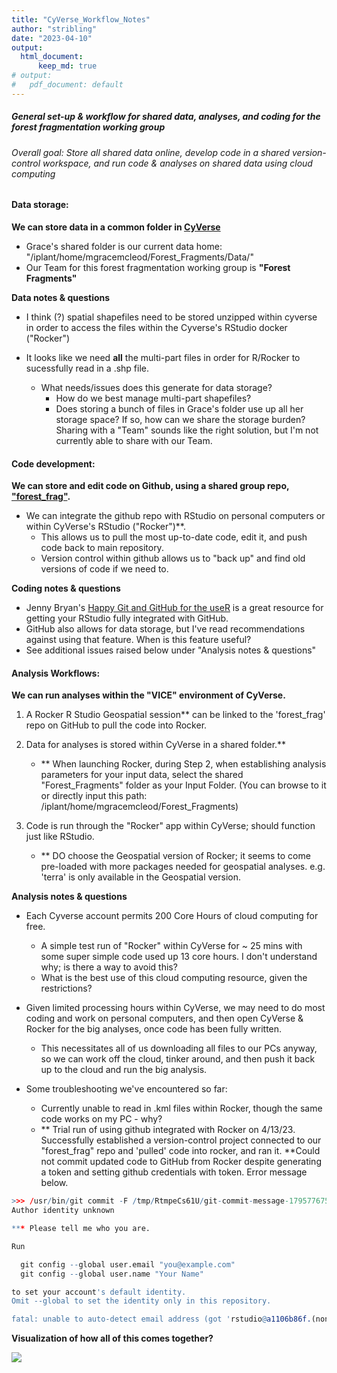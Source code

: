 ```yaml
---
title: "CyVerse_Workflow_Notes"
author: "stribling"
date: "2023-04-10"
output: 
  html_document:
      keep_md: true
# output:
#   pdf_document: default
---
```




##### General set-up & workflow for shared data, analyses, and coding for the forest fragmentation working group


###### Overall goal: Store all shared data online, develop code in a shared version-control workspace, and run code & analyses on shared data using cloud computing

#### **Data storage:**


**We can store data in a common folder in [CyVerse](www.cyverse.org)**

* Grace's shared folder is our current data home: "/iplant/home/mgracemcleod/Forest_Fragments/Data/"
* Our Team for this forest fragmentation working group is **"Forest Fragments"**

**Data notes & questions**

* I think (?) spatial shapefiles need to be stored unzipped within cyverse in order to access the files within the Cyverse's RStudio docker ("Rocker")

* It looks like we need **all** the multi-part files in order for R/Rocker to sucessfully read in a .shp file.

  * What needs/issues does this generate for data storage? 
    + How do we best manage multi-part shapefiles? 
    + Does storing a bunch of files in Grace's folder use up all her storage space? If so, how can we share the storage burden? Sharing with a "Team" sounds like the right solution, but I'm not currently able to share with our Team.

#### **Code development:**


**We can store and edit code on Github, using a shared group repo, ["forest_frag"](https://github.com/stribstrib/forest_frag).**

  * We can integrate the github repo with RStudio on personal computers or within CyVerse's RStudio ("Rocker")**.
    + This allows us to pull the most up-to-date code, edit it, and push code back to main repository.
    + Version control within github allows us to "back up" and find old versions of code if we need to.

**Coding notes & questions**

  * Jenny Bryan's [Happy Git and GitHub for the useR](https://happygitwithr.com/) is a great resource for getting your RStudio fully integrated with GitHub.
  * GitHub also allows for data storage, but I've read recommendations against using that feature. When is this feature useful?
  * See additional issues raised below under "Analysis notes & questions"


#### **Analysis Workflows:**


**We can run analyses within the "VICE" environment of CyVerse.**

  1. A Rocker R Studio Geospatial session** can be linked to the 'forest_frag' repo on GitHub to pull the code into Rocker.
    
  2. Data for analyses is stored within CyVerse in a shared folder.**
      + ** When launching Rocker, during Step 2, when establishing analysis parameters for your input data, select the shared "Forest_Fragments" folder as your Input Folder. (You can browse to it or directly input this path: /iplant/home/mgracemcleod/Forest_Fragments)
  3. Code is run through the "Rocker" app within CyVerse; should function just like RStudio.
      + ** DO choose the Geospatial version of Rocker; it seems to come pre-loaded with more packages needed for geospatial analyses. e.g. 'terra' is only available in the Geospatial version.
    


**Analysis notes & questions**

  * Each Cyverse account permits 200 Core Hours of cloud computing for free.
    + A simple test run of "Rocker" within CyVerse for ~ 25 mins with some super simple code used up 13 core hours. I don't understand why; is there a way to avoid this?
    + What is the best use of this cloud computing resource, given the restrictions?
  * Given limited processing hours within CyVerse, we may need to do most coding and work on personal computers, and then open CyVerse & Rocker for the big analyses, once code has been fully written.
    + This necessitates all of us downloading all files to our PCs anyway, so we can work off the cloud, tinker around, and then push it back up to the cloud and run the big analysis.

  * Some troubleshooting we've encountered so far:
    + Currently unable to read in .kml files within Rocker, though the same code works on my PC - why?
    + ** Trial run of using github integrated with Rocker on 4/13/23. Successfully established a version-control project connected to our "forest_frag" repo and 'pulled' code into rocker, and ran it. **Could not commit updated code to GitHub from Rocker despite generating a token and setting github credentials with token. Error message below.
  
  ```r
  >>> /usr/bin/git commit -F /tmp/RtmpeCs61U/git-commit-message-17957767511.txt
  Author identity unknown
  
  *** Please tell me who you are.
  
  Run
  
    git config --global user.email "you@example.com"
    git config --global user.name "Your Name"
  
  to set your account's default identity.
  Omit --global to set the identity only in this repository.
  
  fatal: unable to auto-detect email address (got 'rstudio@a1106b86f.(none)')
  ```
    
**Visualization of how all of this comes together?**

  ![](R:/ecohydrology/staff/Stribling/projects/forest_frag_wg/forest_frag/cloud_compute_diagram.png)
